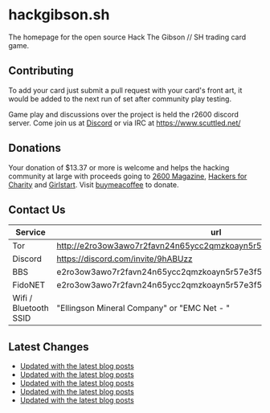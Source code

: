 # hackgibson.sh
The homepage for the open source Hack The Gibson // SH trading card game.


## Contributing

To add your card just submit a pull request with your card's front art, it would be added to the next run of set after community play testing.

Game play and discussions over the project is held the r2600 discord server. Come join us at [Discord](https://discord.com/invite/9hABUzz) or via IRC at https://www.scuttled.net/


## Donations

Your donation of $13.37 or more is welcome and helps the hacking community at large with proceeds going to [2600 Magazine](https://2600.com/), [Hackers for Charity](https://hackersforcharity.org) and [Girlstart](https://girlstart.org).  Visit [buymeacoffee](https://www.buymeacoffee.com/hackgibson.sh) to donate.


## Contact Us

Service | url
-|-
Tor | http://e2ro3ow3awo7r2favn24n65ycc2qmzkoayn5r57e3f56nvjwdcgg32ad.onion
Discord | https://discord.com/invite/9hABUzz
BBS | e2ro3ow3awo7r2favn24n65ycc2qmzkoayn5r57e3f56nvjwdcgg32ad.onion:23
FidoNET | e2ro3ow3awo7r2favn24n65ycc2qmzkoayn5r57e3f56nvjwdcgg32ad.onion:24554
Wifi / Bluetooth SSID | "Ellingson Mineral Company" or "EMC Net - <fidonet address>"

## Latest Changes
<!-- BLOG-POST-LIST:START -->
- [Updated with the latest blog posts](https://github.com/DFW2600/hackgibson.sh/commit/1a4a660a3f96c59849f232ecea9904b1a94c8b74)
- [Updated with the latest blog posts](https://github.com/DFW2600/hackgibson.sh/commit/15699a6802feef283fbcf8dd1e7542a18f8bec81)
- [Updated with the latest blog posts](https://github.com/DFW2600/hackgibson.sh/commit/ac663a4b656bf4c6099596fde6dab034314d25cd)
- [Updated with the latest blog posts](https://github.com/DFW2600/hackgibson.sh/commit/7977433cb1a73f58c709ae6ff21ab574fb12b87b)
- [Updated with the latest blog posts](https://github.com/DFW2600/hackgibson.sh/commit/bfd57eca1dc250806c2673154884809b5f39e0d2)
<!-- BLOG-POST-LIST:END -->
